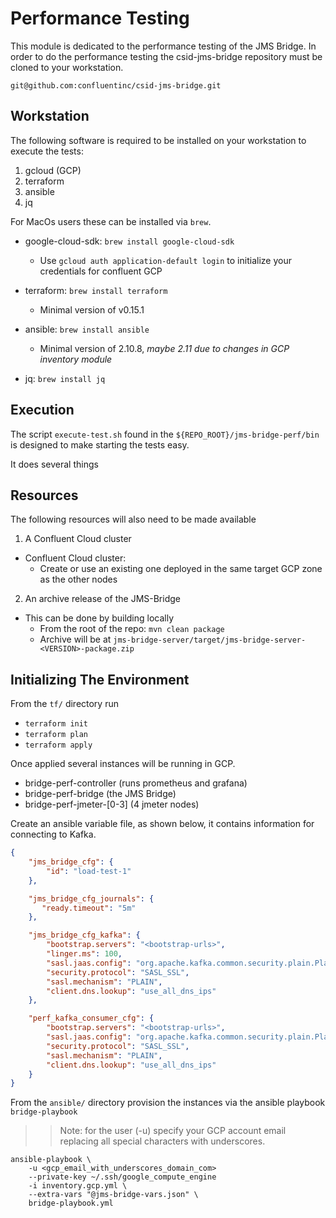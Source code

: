 # Performance Testing

This module is dedicated to the performance testing of the JMS Bridge.
In order to do the performance testing the csid-jms-bridge repository must be cloned to your workstation.

`git@github.com:confluentinc/csid-jms-bridge.git`

## Workstation
The following software is required to be installed on your workstation to execute the tests:

1. gcloud (GCP)
1. terraform
1. ansible
1. jq

For MacOs users these can be installed via `brew`.

* google-cloud-sdk:  `brew install google-cloud-sdk`
    * Use `gcloud auth application-default login` to initialize your credentials for confluent GCP

* terraform: `brew install terraform`   
    * Minimal version of v0.15.1 
    
* ansible: `brew install ansible`   
    * Minimal version of 2.10.8, *maybe 2.11 due to changes in GCP inventory module*
    
* jq: `brew install jq`

## Execution

The script `execute-test.sh` found in the `${REPO_ROOT}/jms-bridge-perf/bin` is designed to make starting the tests easy.

It does several things
## Resources
The following resources will also need to be made available

1. A Confluent Cloud cluster
    
* Confluent Cloud cluster: 
    * Create or use an existing one deployed in the same target GCP zone as the other nodes

2. An archive release of the JMS-Bridge

* This can be done by building locally
    * From the root of the repo: `mvn clean package`
    * Archive will be at `jms-bridge-server/target/jms-bridge-server-<VERSION>-package.zip` 
    
## Initializing The Environment

From the `tf/` directory run
 * `terraform init`
 * `terraform plan`
 * `terraform apply`

Once applied several instances will be running in GCP.
 * bridge-perf-controller (runs prometheus and grafana)
 * bridge-perf-bridge (the JMS Bridge)
 * bridge-perf-jmeter-[0-3] (4 jmeter nodes)

Create an ansible variable file, as shown below, it contains information for connecting to Kafka.
```json
{
    "jms_bridge_cfg": {
        "id": "load-test-1"
    },

    "jms_bridge_cfg_journals": {
       "ready.timeout": "5m"
    },

    "jms_bridge_cfg_kafka": {
        "bootstrap.servers": "<bootstrap-urls>",
        "linger.ms": 100,
        "sasl.jaas.config": "org.apache.kafka.common.security.plain.PlainLoginModule required username=\"<username>\" password=\"<password/token>\";",
        "security.protocol": "SASL_SSL",
        "sasl.mechanism": "PLAIN",
        "client.dns.lookup": "use_all_dns_ips"
    },

    "perf_kafka_consumer_cfg": {
        "bootstrap.servers": "<bootstrap-urls>",
        "sasl.jaas.config": "org.apache.kafka.common.security.plain.PlainLoginModule required username=\"<username>\" password=\"<password/token>\";",
        "security.protocol": "SASL_SSL",
        "sasl.mechanism": "PLAIN",
        "client.dns.lookup": "use_all_dns_ips"
    }
}
```

From the `ansible/` directory provision the instances via the ansible playbook `bridge-playbook`

>> Note: for the user (-u) specify your GCP account email replacing all special characters with underscores.
```shell
ansible-playbook \
    -u <gcp_email_with_underscores_domain_com>
    --private-key ~/.ssh/google_compute_engine
    -i inventory.gcp.yml \
    --extra-vars "@jms-bridge-vars.json" \
    bridge-playbook.yml
```
